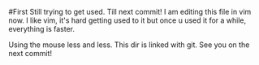#First
Still trying to get used. Till next commit!
I am editing this file in vim now.
I like vim, it's hard getting used to it but once u used it for a while, 
everything is faster.

Using the mouse less and less.
This dir is linked with git. See you on the next commit!
